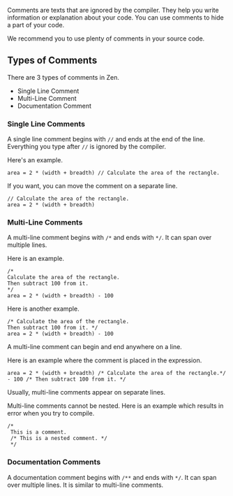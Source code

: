 Comments are texts that are ignored by the compiler. They help you write
information or explanation about your code. You can use comments to hide a part
of your code.

We recommend you to use plenty of comments in your source code.

## Types of Comments

There are 3 types of comments in Zen.

 * Single Line Comment
 * Multi-Line Comment
 * Documentation Comment

### Single Line Comments

A single line comment begins with `//` and ends at the end of the line.
Everything you type after `//` is ignored by the compiler.

Here's an example.
```
area = 2 * (width + breadth) // Calculate the area of the rectangle.
```

If you want, you can move the comment on a separate line.
```
// Calculate the area of the rectangle.
area = 2 * (width + breadth)
```

### Multi-Line Comments

A multi-line comment begins with `/*` and ends with `*/`. It can span
over multiple lines.

Here is an example.
```
/*
Calculate the area of the rectangle.
Then subtract 100 from it.
*/
area = 2 * (width + breadth) - 100
```

Here is another example.
```
/* Calculate the area of the rectangle.
Then subtract 100 from it. */
area = 2 * (width + breadth) - 100
```

A multi-line comment can begin and end anywhere on a line.

Here is an example where the comment is placed in the expression.

```
area = 2 * (width + breadth) /* Calculate the area of the rectangle.*/ - 100 /* Then subtract 100 from it. */
```

Usually, multi-line comments appear on separate lines.

Multi-line comments cannot be nested. Here is an example which results in error
when you try to compile.

```
/*
 This is a comment.
 /* This is a nested comment. */
 */
```

### Documentation Comments

A documentation comment begins with `/**` and ends with `*/`. It can span
over multiple lines. It is similar to multi-line comments.